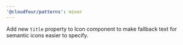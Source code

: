```yaml
---
'@cloudfour/patterns': minor
---
```


Add new `title` property to Icon component to make fallback text for semantic icons easier to specify.
